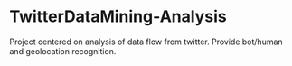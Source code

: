 # TwitterDataMining-Analysis
Project centered on analysis of data flow from twitter. Provide bot/human and geolocation recognition. 
